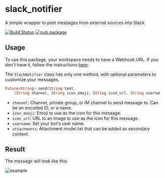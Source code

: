 # slack_notifier

A simple wrapper to post messages from external sources into Slack.

[![Build Status](https://travis-ci.com/javoeria/slack-dart.svg?branch=master)](https://travis-ci.com/javoeria/slack-dart)
[![pub package](https://img.shields.io/pub/v/slack_notifier.svg)](https://pub.dartlang.org/packages/slack_notifier)

## Usage

To use this package, your workspace needs to have a Webhook URL.
If you don't have it, follow the instructions [here](https://api.slack.com/messaging/webhooks).

The `SlackNotifier` class has only one method, with optional parameters to customize your messages.

```dart
Future<String> send(String text,
    {String channel, String icon_emoji, String icon_url, String username, List<Attachment> attachments});
```

- `channel`: Channel, private group, or IM channel to send message to. Can be an encoded ID, or a name.
- `icon_emoji`: Emoji to use as the icon for this message.
- `icon_url`: URL to an image to use as the icon for this message.
- `username`: Set your bot's user name.
- `attachments`: Attachment model list that can be added as secondary content.

## Result

The message will look like this:

![example](https://a.slack-edge.com/80588/img/integrations/incoming_webhook_example1.png)
